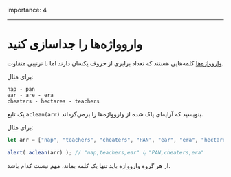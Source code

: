 importance: 4

---

# واروواژه‌ها را جداسازی کنید

[واروواژه‌ها](https://fa.wikipedia.org/wiki/واروواژه) کلمه‌هایی هستند که تعداد برابری از حروف یکسان دارند اما با ترتیبی متفاوت.

برای مثال:

```
nap - pan
ear - are - era
cheaters - hectares - teachers
```

یک تابع `aclean(arr)` بنویسید که آرایه‌ای پاک شده از واروواژه‌ها را برمی‌گرداند.

برای مثال:

```js
let arr = ["nap", "teachers", "cheaters", "PAN", "ear", "era", "hectares"];

alert( aclean(arr) ); // "nap,teachers,ear" یا "PAN,cheaters,era"
```

از هر گروه واروواژه باید تنها یک کلمه بماند، مهم نیست کدام باشد.

